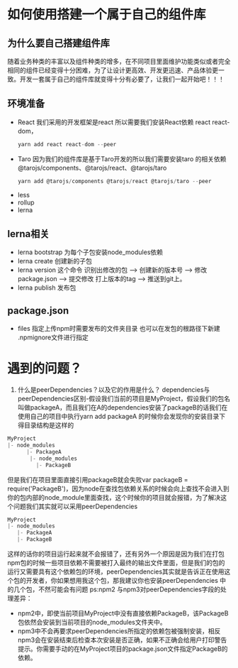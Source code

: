 # 如何使用搭建一个属于自己的组件库

## 为什么要自己搭建组件库
  随着业务种类的丰富以及组件种类的增多，在不同项目里面维护功能类似或者完全相同的组件已经变得十分困难，为了让设计更高效、开发更迅速、产品体验更一致。开发一套属于自己的组件库就变得十分有必要了，让我们一起开始吧！！！
## 环境准备
* React 我们采用的开发框架是react 所以需要我们安装React依赖 react react-dom，
    ``` javascript
  yarn add react react-dom --peer 
    ```
* Taro 因为我们的组件库是基于Taro开发的所以我们需要安装taro 的相关依赖 @tarojs/components、@tarojs/react、@tarojs/taro
    ``` javascript
  yarn add @tarojs/components @tarojs/react @tarojs/taro --peer
    ```
* less
* rollup
* lerna

## lerna相关

* lerna bootstrap  为每个子包安装node_modules依赖
* lerna create     创建新的子包
* lerna version    这个命令 识别出修改的包 --> 创建新的版本号 --> 修改package.json --> 提交修改 打上版本的tag --> 推送到git上。
* lerna publish    发布包 




## package.json

* files 指定上传npm时需要发布的文件夹目录 也可以在发包的根路径下新建 .npmignore文件进行指定



# 遇到的问题？
1. 什么是peerDependencies？以及它的作用是什么？
dependencies与peerDependencies区别-假设我们当前的项目是MyProject，假设我们的包名叫做packageA，而且我们在A的dependencies安装了packageB的话我们在使用自己的项目中执行yarn add packageA 的时候你会发现你的安装目录下得目录结构是这样的
```javascript
MyProject
|- node_modules          
      |- PackageA
       |- node_modules
         |- PackageB
```
但是我们在项目里面直接引用packageB就会失败var packageB = require('PackageB')，因为node在查找包依赖关系的时候会向上查找不会进入到你的包内部的node_module里面查找，这个时候你的项目就会报错，为了解决这个问题我们其实就可以采用peerDependencies
```javascript
MyProject
|- node_modules
   |- PackageA
   |- PackageB
```
这样的话你的项目运行起来就不会报错了，还有另外一个原因是因为我们在打包npm包的时候一些项目依赖不需要被打入最终的输出文件里面，但是我们的包的运行又需要具有这个依赖包的环境，peerDependencies其实就是告诉正在使用这个包的开发者，你如果想用我这个包，那我建议你也安装peerDependencies 中的几个包，不然可能会有问题
ps:npm2 与npm3对peerDependencies字段的处理差异：
*  npm2中，即使当前项目MyProject中没有直接依赖PackageB，该PackageB包依然会安装到当前项目的node_modules文件夹中。
*  npm3中不会再要求peerDependencies所指定的依赖包被强制安装，相反npm3会在安装结束后检查本次安装是否正确，如果不正确会给用户打印警告提示。你需要手动的在MyProject项目的package.json文件指定PackageB的依赖。